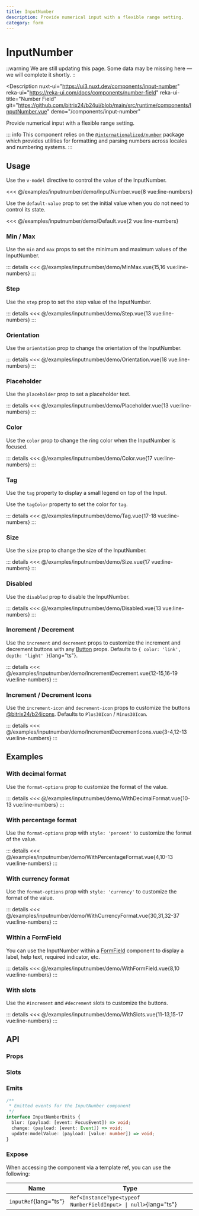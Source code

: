 ```yaml
---
title: InputNumber
description: Provide numerical input with a flexible range setting.
category: form
---
```

<script setup>
import InputNumberExample from '/examples/inputnumber/InputNumber.vue';
import DefaultExample from '/examples/inputnumber/Default.vue';
import MinMaxExample from '/examples/inputnumber/MinMax.vue';
import StepExample from '/examples/inputnumber/Step.vue';
import OrientationExample from '/examples/inputnumber/Orientation.vue';
import PlaceholderExample from '/examples/inputnumber/Placeholder.vue';
import ColorExample from '/examples/inputnumber/Color.vue';
import TagExample from '/examples/inputnumber/Tag.vue';
import SizeExample from '/examples/inputnumber/Size.vue';
import DisabledExample from '/examples/inputnumber/Disabled.vue';
import IncrementDecrementExample from '/examples/inputnumber/IncrementDecrement.vue';
import IncrementDecrementIconsExample from '/examples/inputnumber/IncrementDecrementIcons.vue';
import WithDecimalFormatExample from '/examples/inputnumber/WithDecimalFormat.vue';
import WithPercentageFormatExample from '/examples/inputnumber/WithPercentageFormat.vue';
import WithCurrencyFormatExample from '/examples/inputnumber/WithCurrencyFormat.vue';
import WithFormFieldExample from '/examples/inputnumber/WithFormField.vue';
import WithSlotsExample from '/examples/inputnumber/WithSlots.vue';
</script>
# InputNumber

::warning
We are still updating this page. Some data may be missing here — we will complete it shortly.
::

<Description
  nuxt-ui="https://ui3.nuxt.dev/components/input-number"
  reka-ui="https://reka-ui.com/docs/components/number-field"
  reka-ui-title="Number Field"
  git="https://github.com/bitrix24/b24ui/blob/main/src/runtime/components/InputNumber.vue"
  demo="/components/input-number"
>
  Provide numerical input with a flexible range setting.
</Description>

::: info
This component relies on the [`@internationalized/number`](https://react-spectrum.adobe.com/internationalized/number/index.html) package which provides utilities for formatting and parsing numbers across locales and numbering systems.
:::

## Usage

Use the `v-model` directive to control the value of the InputNumber.

<div class="lg:min-h-[160px]">
  <ClientOnly>
    <InputNumberExample />
  </ClientOnly>
</div>

<<< @/examples/inputnumber/demo/InputNumber.vue{8 vue:line-numbers}


Use the `default-value` prop to set the initial value when you do not need to control its state.

<div class="lg:min-h-[160px]">
  <ClientOnly>
    <DefaultExample />
  </ClientOnly>
</div>

<<< @/examples/inputnumber/demo/Default.vue{2 vue:line-numbers}

### Min / Max

Use the `min` and `max` props to set the minimum and maximum values of the InputNumber.

<div class="lg:min-h-[275px]">
  <ClientOnly>
    <MinMaxExample />
  </ClientOnly>
</div>

::: details
<<< @/examples/inputnumber/demo/MinMax.vue{15,16 vue:line-numbers}
:::

### Step

Use the `step` prop to set the step value of the InputNumber.

<div class="lg:min-h-[275px]">
  <ClientOnly>
    <StepExample />
  </ClientOnly>
</div>

::: details
<<< @/examples/inputnumber/demo/Step.vue{13 vue:line-numbers}
:::

### Orientation

Use the `orientation` prop to change the orientation of the InputNumber.

<div class="lg:min-h-[275px]">
  <ClientOnly>
    <OrientationExample />
  </ClientOnly>
</div>

::: details
<<< @/examples/inputnumber/demo/Orientation.vue{18 vue:line-numbers}
:::

### Placeholder

Use the `placeholder` prop to set a placeholder text.

<div class="lg:min-h-[275px]">
  <ClientOnly>
    <PlaceholderExample />
  </ClientOnly>
</div>

::: details
<<< @/examples/inputnumber/demo/Placeholder.vue{13 vue:line-numbers}
:::

### Color

Use the `color` prop to change the ring color when the InputNumber is focused.

<div class="lg:min-h-[275px]">
  <ClientOnly>
    <ColorExample />
  </ClientOnly>
</div>

::: details
<<< @/examples/inputnumber/demo/Color.vue{17 vue:line-numbers}
:::

### Tag

Use the `tag` property to display a small legend on top of the Input.

Use the `tagColor` property to set the color for `tag`.

<div class="lg:min-h-[275px]">
  <ClientOnly>
    <TagExample />
  </ClientOnly>
</div>

::: details
<<< @/examples/inputnumber/demo/Tag.vue{17-18 vue:line-numbers}
:::

### Size

Use the `size` prop to change the size of the InputNumber.

<div class="lg:min-h-[275px]">
  <ClientOnly>
    <SizeExample />
  </ClientOnly>
</div>

::: details
<<< @/examples/inputnumber/demo/Size.vue{17 vue:line-numbers}
:::

### Disabled

Use the `disabled` prop to disable the InputNumber.

<div class="lg:min-h-[275px]">
  <ClientOnly>
    <DisabledExample />
  </ClientOnly>
</div>

::: details
<<< @/examples/inputnumber/demo/Disabled.vue{13 vue:line-numbers}
:::

### Increment / Decrement

Use the `increment` and `decrement` props to customize the increment and decrement buttons with any [Button](/docs/components/button/) props. Defaults to `{ color: 'link', depth: 'light' }`{lang="ts"}.

<div class="lg:min-h-[160px]">
  <ClientOnly>
    <IncrementDecrementExample />
  </ClientOnly>
</div>

::: details
<<< @/examples/inputnumber/demo/IncrementDecrement.vue{12-15,16-19 vue:line-numbers}
:::

### Increment / Decrement Icons

Use the `increment-icon` and `decrement-icon` props to customize the buttons [@bitrix24/b24icons](https://bitrix24.github.io/b24icons/guide/icons.html). Defaults to `Plus30Icon` / `Minus30Icon`.

<div class="lg:min-h-[160px]">
  <ClientOnly>
    <IncrementDecrementIconsExample />
  </ClientOnly>
</div>

::: details
<<< @/examples/inputnumber/demo/IncrementDecrementIcons.vue{3-4,12-13 vue:line-numbers}
:::

## Examples

### With decimal format

Use the `format-options` prop to customize the format of the value.

<div class="lg:min-h-[160px]">
  <ClientOnly>
    <WithDecimalFormatExample />
  </ClientOnly>
</div>

::: details
<<< @/examples/inputnumber/demo/WithDecimalFormat.vue{10-13 vue:line-numbers}
:::

### With percentage format

Use the `format-options` prop with `style: 'percent'` to customize the format of the value.

<div class="lg:min-h-[160px]">
  <ClientOnly>
    <WithPercentageFormatExample />
  </ClientOnly>
</div>

::: details
<<< @/examples/inputnumber/demo/WithPercentageFormat.vue{4,10-13 vue:line-numbers}
:::

### With currency format

Use the `format-options` prop with `style: 'currency'` to customize the format of the value.

<div class="lg:min-h-[275px]">
  <ClientOnly>
    <WithCurrencyFormatExample />
  </ClientOnly>
</div>

::: details
<<< @/examples/inputnumber/demo/WithCurrencyFormat.vue{30,31,32-37 vue:line-numbers}
:::

### Within a FormField

You can use the InputNumber within a [FormField](/docs/components/form-field/) component to display a label, help text, required indicator, etc.

<div class="lg:min-h-[160px]">
  <ClientOnly>
    <WithFormFieldExample />
  </ClientOnly>
</div>

::: details
<<< @/examples/inputnumber/demo/WithFormField.vue{8,10 vue:line-numbers}
:::

### With slots

Use the `#increment` and `#decrement` slots to customize the buttons.

<div class="lg:min-h-[160px]">
  <ClientOnly>
    <WithSlotsExample />
  </ClientOnly>
</div>

::: details
<<< @/examples/inputnumber/demo/WithSlots.vue{11-13,15-17 vue:line-numbers}
:::

## API

### Props

<ComponentProps component="InputNumber" />

### Slots

<ComponentSlots component="InputNumber" />

### Emits

```ts
/**
 * Emitted events for the InputNumber component
 */
interface InputNumberEmits {
  blur: (payload: [event: FocusEvent]) => void;
  change: (payload: [event: Event]) => void;
  update:modelValue: (payload: [value: number]) => void;
}
```

### Expose

When accessing the component via a template ref, you can use the following:

| Name                  | Type                                                            |
|-----------------------|-----------------------------------------------------------------|
| `inputRef`{lang="ts"} | `Ref<InstanceType<typeof NumberFieldInput> \| null>`{lang="ts"} |
